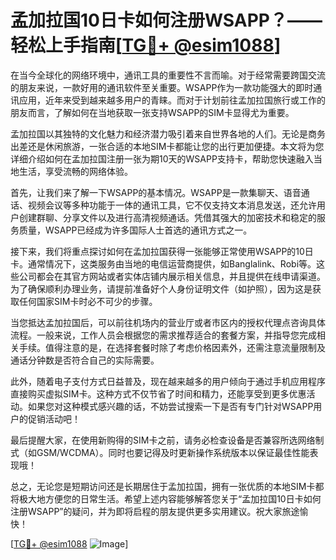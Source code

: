 # 孟加拉国10日卡如何注册WSAPP？——轻松上手指南[[TG💪+ @esim1088](https://t.me/s/esim1088)]

在当今全球化的网络环境中，通讯工具的重要性不言而喻。对于经常需要跨国交流的朋友来说，一款好用的通讯软件至关重要。WSAPP作为一款功能强大的即时通讯应用，近年来受到越来越多用户的青睐。而对于计划前往孟加拉国旅行或工作的朋友而言，了解如何在当地获取一张支持WSAPP的SIM卡显得尤为重要。

孟加拉国以其独特的文化魅力和经济潜力吸引着来自世界各地的人们。无论是商务出差还是休闲旅游，一张合适的本地SIM卡都能让您的出行更加便捷。本文将为您详细介绍如何在孟加拉国注册一张为期10天的WSAPP支持卡，帮助您快速融入当地生活，享受流畅的网络体验。

首先，让我们来了解一下WSAPP的基本情况。WSAPP是一款集聊天、语音通话、视频会议等多种功能于一体的通讯工具，它不仅支持文本消息发送，还允许用户创建群聊、分享文件以及进行高清视频通话。凭借其强大的加密技术和稳定的服务质量，WSAPP已经成为许多国际人士首选的通讯方式之一。

接下来，我们将重点探讨如何在孟加拉国获得一张能够正常使用WSAPP的10日卡。通常情况下，这类服务由当地的电信运营商提供，如Banglalink、Robi等。这些公司都会在其官方网站或者实体店铺内展示相关信息，并且提供在线申请渠道。为了确保顺利办理业务，请提前准备好个人身份证明文件（如护照），因为这是获取任何国家SIM卡时必不可少的步骤。

当您抵达孟加拉国后，可以前往机场内的营业厅或者市区内的授权代理点咨询具体流程。一般来说，工作人员会根据您的需求推荐适合的套餐方案，并指导您完成相关手续。值得注意的是，在选择套餐时除了考虑价格因素外，还需注意流量限制及通话分钟数是否符合自己的实际需要。

此外，随着电子支付方式日益普及，现在越来越多的用户倾向于通过手机应用程序直接购买虚拟SIM卡。这种方式不仅节省了时间和精力，还能享受到更多优惠活动。如果您对这种模式感兴趣的话，不妨尝试搜索一下是否有专门针对WSAPP用户的促销活动吧！

最后提醒大家，在使用新购得的SIM卡之前，请务必检查设备是否兼容所选网络制式（如GSM/WCDMA）。同时也要记得及时更新操作系统版本以保证最佳性能表现哦！

总之，无论您是短期访问还是长期居住于孟加拉国，拥有一张优质的本地SIM卡都将极大地方便您的日常生活。希望上述内容能够解答您关于“孟加拉国10日卡如何注册WSAPP”的疑问，并为即将启程的朋友提供更多实用建议。祝大家旅途愉快！

[[TG💪+ @esim1088](https://t.me/s/esim1088) ![Image](https://i.postimg.cc/4NQfJmqS/Snipaste-2025-05-13-00-14-12.png)]